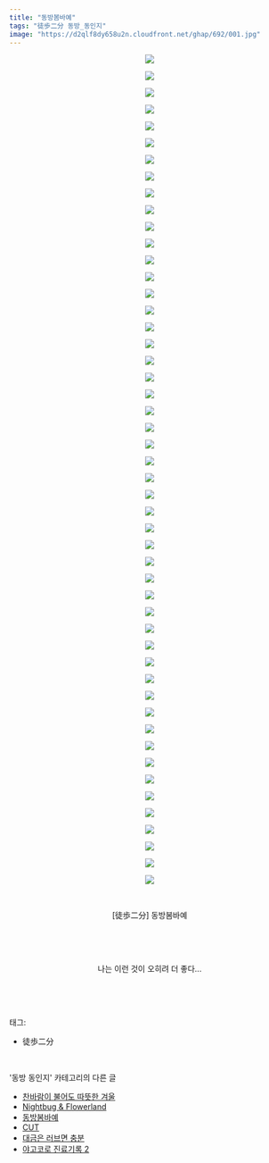 ```yaml
---
title: "동방봄바예"
tags: "徒歩二分 동방_동인지"
image: "https://d2qlf8dy658u2n.cloudfront.net/ghap/692/001.jpg"
---
```

<div class="article">
<p style="text-align: center; clear: none; float: none;"><img src="{{ site.imgserver12 }}/ghap/692/001.jpg"/></p>
<p style="text-align: center; clear: none; float: none;"><img src="{{ site.imgserver12 }}/ghap/692/002.jpg"/></p>
<p style="text-align: center; clear: none; float: none;"><img src="{{ site.imgserver12 }}/ghap/692/003.jpg"/></p>
<p style="text-align: center; clear: none; float: none;"><img src="{{ site.imgserver12 }}/ghap/692/004.jpg"/></p>
<p style="text-align: center; clear: none; float: none;"><img src="{{ site.imgserver12 }}/ghap/692/005.jpg"/></p>
<p style="text-align: center; clear: none; float: none;"><img src="{{ site.imgserver12 }}/ghap/692/006.jpg"/></p>
<p style="text-align: center; clear: none; float: none;"><img src="{{ site.imgserver12 }}/ghap/692/007.jpg"/></p>
<p style="text-align: center; clear: none; float: none;"><img src="{{ site.imgserver12 }}/ghap/692/008.jpg"/></p>
<p style="text-align: center; clear: none; float: none;"><img src="{{ site.imgserver12 }}/ghap/692/009.jpg"/></p>
<p style="text-align: center; clear: none; float: none;"><img src="{{ site.imgserver12 }}/ghap/692/010.jpg"/></p>
<p style="text-align: center; clear: none; float: none;"><img src="{{ site.imgserver12 }}/ghap/692/011.jpg"/></p>
<p style="text-align: center; clear: none; float: none;"><img src="{{ site.imgserver12 }}/ghap/692/012.jpg"/></p>
<p style="text-align: center; clear: none; float: none;"><img src="{{ site.imgserver12 }}/ghap/692/013.jpg"/></p>
<p style="text-align: center; clear: none; float: none;"><img src="{{ site.imgserver12 }}/ghap/692/014.jpg"/></p>
<p style="text-align: center; clear: none; float: none;"><img src="{{ site.imgserver12 }}/ghap/692/015.jpg"/></p>
<p style="text-align: center; clear: none; float: none;"><img src="{{ site.imgserver12 }}/ghap/692/016.jpg"/></p>
<p style="text-align: center; clear: none; float: none;"><img src="{{ site.imgserver12 }}/ghap/692/017.jpg"/></p>
<p style="text-align: center; clear: none; float: none;"><img src="{{ site.imgserver12 }}/ghap/692/018.jpg"/></p>
<p style="text-align: center; clear: none; float: none;"><img src="{{ site.imgserver12 }}/ghap/692/019.jpg"/></p>
<p style="text-align: center; clear: none; float: none;"><img src="{{ site.imgserver12 }}/ghap/692/020.jpg"/></p>
<p style="text-align: center; clear: none; float: none;"><img src="{{ site.imgserver12 }}/ghap/692/021.jpg"/></p>
<p style="text-align: center; clear: none; float: none;"><img src="{{ site.imgserver12 }}/ghap/692/022.jpg"/></p>
<p style="text-align: center; clear: none; float: none;"><img src="{{ site.imgserver12 }}/ghap/692/023.jpg"/></p>
<p style="text-align: center; clear: none; float: none;"><img src="{{ site.imgserver12 }}/ghap/692/024.jpg"/></p>
<p style="text-align: center; clear: none; float: none;"><img src="{{ site.imgserver12 }}/ghap/692/025.jpg"/></p>
<p style="text-align: center; clear: none; float: none;"><img src="{{ site.imgserver12 }}/ghap/692/026.jpg"/></p>
<p style="text-align: center; clear: none; float: none;"><img src="{{ site.imgserver12 }}/ghap/692/027.jpg"/></p>
<p style="text-align: center; clear: none; float: none;"><img src="{{ site.imgserver12 }}/ghap/692/028.jpg"/></p>
<p style="text-align: center; clear: none; float: none;"><img src="{{ site.imgserver12 }}/ghap/692/029.jpg"/></p>
<p style="text-align: center; clear: none; float: none;"><img src="{{ site.imgserver12 }}/ghap/692/030.jpg"/></p>
<p style="text-align: center; clear: none; float: none;"><img src="{{ site.imgserver12 }}/ghap/692/031.jpg"/></p>
<p style="text-align: center; clear: none; float: none;"><img src="{{ site.imgserver12 }}/ghap/692/032.jpg"/></p>
<p style="text-align: center; clear: none; float: none;"><img src="{{ site.imgserver12 }}/ghap/692/033.jpg"/></p>
<p style="text-align: center; clear: none; float: none;"><img src="{{ site.imgserver12 }}/ghap/692/034.jpg"/></p>
<p style="text-align: center; clear: none; float: none;"><img src="{{ site.imgserver12 }}/ghap/692/035.jpg"/></p>
<p style="text-align: center; clear: none; float: none;"><img src="{{ site.imgserver12 }}/ghap/692/036.jpg"/></p>
<p style="text-align: center; clear: none; float: none;"><img src="{{ site.imgserver12 }}/ghap/692/037.jpg"/></p>
<p style="text-align: center; clear: none; float: none;"><img src="{{ site.imgserver12 }}/ghap/692/038.jpg"/></p>
<p style="text-align: center; clear: none; float: none;"><img src="{{ site.imgserver12 }}/ghap/692/039.jpg"/></p>
<p style="text-align: center; clear: none; float: none;"><img src="{{ site.imgserver12 }}/ghap/692/040.jpg"/></p>
<p style="text-align: center; clear: none; float: none;"><img src="{{ site.imgserver12 }}/ghap/692/041.jpg"/></p>
<p style="text-align: center; clear: none; float: none;"><img src="{{ site.imgserver12 }}/ghap/692/042.jpg"/></p>
<p style="text-align: center; clear: none; float: none;"><img src="{{ site.imgserver12 }}/ghap/692/043.jpg"/></p>
<p style="text-align: center; clear: none; float: none;"><img src="{{ site.imgserver12 }}/ghap/692/044.jpg"/></p>
<p style="text-align: center; clear: none; float: none;"><img src="{{ site.imgserver12 }}/ghap/692/045.jpg"/></p>
<p style="text-align: center; clear: none; float: none;"><img src="{{ site.imgserver12 }}/ghap/692/046.jpg"/></p>
<p style="text-align: center; clear: none; float: none;"><img src="{{ site.imgserver12 }}/ghap/692/047.jpg"/></p>
<p style="text-align: center; clear: none; float: none;"><img src="{{ site.imgserver12 }}/ghap/692/048.jpg"/></p>
<p style="text-align: center; clear: none; float: none;"><img src="{{ site.imgserver12 }}/ghap/692/049.jpg"/></p>
<p style="text-align: center; clear: none; float: none;"><img src="{{ site.imgserver12 }}/ghap/692/050.jpg"/></p>
<p style="text-align: center; clear: none; float: none;"><br/></p>
<p style="text-align: center; clear: none; float: none;">[徒歩二分] 동방봄바예</p>
<p style="text-align: center; clear: none; float: none;"><br/></p>
<p style="text-align: center; clear: none; float: none;"><br/></p>
<p style="text-align: center; clear: none; float: none;">나는 이런 것이 오히려 더 좋다...</p>
<p><br/></p>
</div><br/>
<div class="tagTrail">
<p>태그: </p>
<ul>
<li>徒歩二分</li>
</ul>
</div><br/>
<div class="another">
<p>'동방 동인지' 카테고리의 다른 글</p>
<ul>
<li><a href="/ghap_694">찬바람이 불어도 따뜻한 겨울</a></li>
<li><a href="/ghap_693">Nightbug &amp; Flowerland</a></li>
<li><a href="/ghap_692">동방봄바예</a></li>
<li><a href="/ghap_691">CUT</a></li>
<li><a href="/ghap_690">대금은 러브면 충분</a></li>
<li><a href="/ghap_689">야고코로 진료기록 2</a></li>
</ul>
</div><br/>
<div class="cb_module cb_fluid">
<div class="cb_wrt cb_profile">
</div><!-- commentList close -->
</div><br/>
